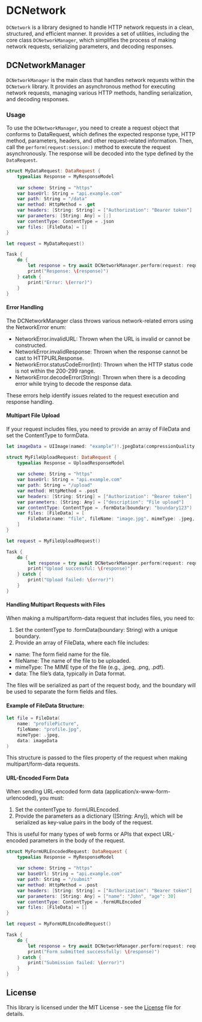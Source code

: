 # DCNetwork

`DCNetwork` is a library designed to handle HTTP network requests in a clean, structured, and efficient manner. It provides a set of utilities, including the core class `DCNetworkManager`, which simplifies the process of making network requests, serializing parameters, and decoding responses.

## DCNetworkManager

`DCNetworkManager` is the main class that handles network requests within the `DCNetwork` library. It provides an asynchronous method for executing network requests, managing various HTTP methods, handling serialization, and decoding responses.

### Usage

To use the `DCNetworkManager`, you need to create a request object that conforms to DataRequest, which defines the expected response type, HTTP method, parameters, headers, and other request-related information. Then, call the `perform(request:session:)` method to execute the request asynchronously. The response will be decoded into the type defined by the `DataRequest`.

```swift
struct MyDataRequest: DataRequest {
    typealias Response = MyResponseModel
    
    var scheme: String = "https"
    var baseUrl: String = "api.example.com"
    var path: String = "/data"
    var method: HttpMethod = .get
    var headers: [String: String] = ["Authorization": "Bearer token"]
    var parameters: [String: Any] = [:]
    var contentType: ContentType = .json
    var files: [FileData] = []
}

let request = MyDataRequest()

Task {
    do {
        let response = try await DCNetworkManager.perform(request: request)
        print("Response: \(response)")
    } catch {
        print("Error: \(error)")
    }
}
```

#### Error Handling

The DCNetworkManager class throws various network-related errors using the NetworkError enum:

- NetworkError.invalidURL: Thrown when the URL is invalid or cannot be constructed.
- NetworkError.invalidResponse: Thrown when the response cannot be cast to HTTPURLResponse.
- NetworkError.statusCodeError(Int): Thrown when the HTTP status code is not within the 200-299 range.
- NetworkError.decodeError(String): Thrown when there is a decoding error while trying to decode the response data.

These errors help identify issues related to the request execution and response handling.

#### Multipart File Upload

If your request includes files, you need to provide an array of FileData and set the ContentType to formData.

```swift
let imageData = UIImage(named: "example")!.jpegData(compressionQuality: 0.8)!

struct MyFileUploadRequest: DataRequest {
    typealias Response = UploadResponseModel
    
    var scheme: String = "https"
    var baseUrl: String = "api.example.com"
    var path: String = "/upload"
    var method: HttpMethod = .post
    var headers: [String: String] = ["Authorization": "Bearer token"]
    var parameters: [String: Any] = ["description": "File upload"]
    var contentType: ContentType = .formData(boundary: "boundary123")
    var files: [FileData] = [
        FileData(name: "file", fileName: "image.jpg", mimeType: .jpeg, data: imageData)
    ]
}

let request = MyFileUploadRequest()

Task {
    do {
        let response = try await DCNetworkManager.perform(request: request)
        print("Upload successful: \(response)")
    } catch {
        print("Upload failed: \(error)")
    }
}
```

#### Handling Multipart Requests with Files

When making a multipart/form-data request that includes files, you need to:

1. Set the contentType to .formData(boundary: String) with a unique boundary.
2. Provide an array of FileData, where each file includes:
 - name: The form field name for the file.
 - fileName: The name of the file to be uploaded.
 - mimeType: The MIME type of the file (e.g., .jpeg, .png, .pdf).
 - data: The file’s data, typically in Data format.

The files will be serialized as part of the request body, and the boundary will be used to separate the form fields and files.

#### Example of FileData Structure:

``` swift
let file = FileData(
    name: "profilePicture",
    fileName: "profile.jpg",
    mimeType: .jpeg,
    data: imageData
)
```

This structure is passed to the files property of the request when making multipart/form-data requests.

#### URL-Encoded Form Data

When sending URL-encoded form data (application/x-www-form-urlencoded), you must:

1. Set the contentType to .formURLEncoded.
2. Provide the parameters as a dictionary ([String: Any]), which will be serialized as key-value pairs in the body of the request.

This is useful for many types of web forms or APIs that expect URL-encoded parameters in the body of the request.

```swift
struct MyFormURLEncodedRequest: DataRequest {
    typealias Response = MyResponseModel
    
    var scheme: String = "https"
    var baseUrl: String = "api.example.com"
    var path: String = "/submit"
    var method: HttpMethod = .post
    var headers: [String: String] = ["Authorization": "Bearer token"]
    var parameters: [String: Any] = ["name": "John", "age": 30]
    var contentType: ContentType = .formURLEncoded
    var files: [FileData] = []
}

let request = MyFormURLEncodedRequest()

Task {
    do {
        let response = try await DCNetworkManager.perform(request: request)
        print("Form submitted successfully: \(response)")
    } catch {
        print("Submission failed: \(error)")
    }
}
```

## License

This library is licensed under the MIT License - see the [License](LICENSE) file for details.